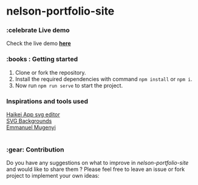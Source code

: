 # nelson-portfolio-site

<h3>:celebrate Live demo</h3>

Check the live demo <a href="https://nelson-katale.github.io/nelson-portfolio-site/"><strong>here</strong></a>

<h3>:books : Getting started</h3>

1. Clone or fork the repository.
2. Install the required dependencies with command `npm install` or `npm i`.
3. Now run `npm run serve` to start the project.

<h3>Inspirations and tools used</h3>
<a href="https://app.haikei.app/"> Haikei App svg editor</a>
<br/>
<a href="https://www.svgbackgrounds.com/set/free-svg-backgrounds-and-patterns/">SVG Backgrounds</a>
<br/>
<a href="http://columbus.dev/">Emmanuel Mugenyi</a>
<br/>

<br/>
<h3>:gear: Contribution</h3>

Do you have any suggestions on what to improve in <em>nelson-portfolio-site</em> and would like to share them ? Please feel free to leave an issue or fork project to implement your own ideas:

